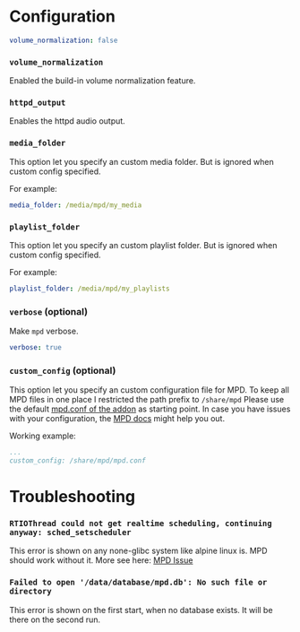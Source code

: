 # Configuration

```yaml
volume_normalization: false
```

### `volume_normalization`

Enabled the build-in volume normalization feature.

### `httpd_output`

Enables the httpd audio output.

### `media_folder`

This option let you specify an custom media folder.
But is ignored when custom config specified.

For example:

```yaml
media_folder: /media/mpd/my_media
```

### `playlist_folder`

This option let you specify an custom playlist folder.
But is ignored when custom config specified.

For example:

```yaml
playlist_folder: /media/mpd/my_playlists
```

### `verbose` (optional)

Make `mpd` verbose.

```yaml
verbose: true
```


### `custom_config` (optional)

This option let you specify an custom configuration file for MPD.
To keep all MPD files in one place I restricted the path prefix to `/share/mpd`
Please use the default [mpd.conf of the addon](https://github.com/Poeschl/Hassio-Addons/blob/master/mpd/root/etc/mpd.conf) as starting point.
In case you have issues with your configuration, the [MPD docs](https://www.musicpd.org/doc/html/user.html#configuration) might help you out.

Working example:

```yaml
...
custom_config: /share/mpd/mpd.conf
```

# Troubleshooting

### `RTIOThread could not get realtime scheduling, continuing anyway: sched_setscheduler`

This error is shown on any none-glibc system like alpine linux is. MPD should work without it.
More see here: [MPD Issue](https://github.com/MusicPlayerDaemon/MPD/issues/218)

### `Failed to open '/data/database/mpd.db': No such file or directory`

This error is shown on the first start, when no database exists. It will be there on the second run.
